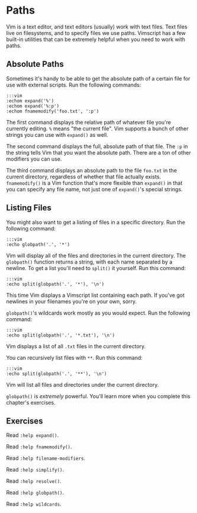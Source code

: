 Paths
=====

Vim is a text editor, and text editors (usually) work with text files.  Text
files live on filesystems, and to specify files we use paths.  Vimscript has
a few built-in utilities that can be extremely helpful when you need to work
with paths.

Absolute Paths
--------------

Sometimes it's handy to be able to get the absolute path of a certain file for
use with external scripts.  Run the following commands:

    :::vim
    :echom expand('%')
    :echom expand('%:p')
    :echom fnamemodify('foo.txt', ':p')

The first command displays the relative path of whatever file you're currently
editing.  `%` means "the current file".  Vim supports a bunch of other strings
you can use with `expand()` as well.

The second command displays the full, absolute path of that file.  The `:p` in
the string tells Vim that you want the absolute path.  There are a ton of other
modifiers you can use.

The third command displays an absolute path to the file `foo.txt` in the current
directory, regardless of whether that file actually exists.  `fnamemodify()` is
a Vim function that's more flexible than `expand()` in that you can specify any
file name, not just one of `expand()`'s special strings.

Listing Files
-------------

You might also want to get a listing of files in a specific directory.  Run the
following command:

    :::vim
    :echo globpath('.', '*')

Vim will display all of the files and directories in the current directory.  The
`globpath()` function returns a string, with each name separated by a newline.
To get a list you'll need to `split()` it yourself.  Run this command:

    :::vim
    :echo split(globpath('.', '*'), '\n')

This time Vim displays a Vimscript list containing each path.  If you've got
newlines in your filenames you're on your own, sorry.

`globpath()`'s wildcards work mostly as you would expect.  Run the following
command:

    :::vim
    :echo split(globpath('.', '*.txt'), '\n')

Vim displays a list of all `.txt` files in the current directory.

You can recursively list files with `**`.  Run this command:

    :::vim
    :echo split(globpath('.', '**'), '\n')

Vim will list all files and directories under the current directory.

`globpath()` is *extremely* powerful.  You'll learn more when you complete this
chapter's exercises.

Exercises
---------

Read `:help expand()`.

Read `:help fnamemodify()`.

Read `:help filename-modifiers`.

Read `:help simplify()`.

Read `:help resolve()`.

Read `:help globpath()`.

Read `:help wildcards`.
